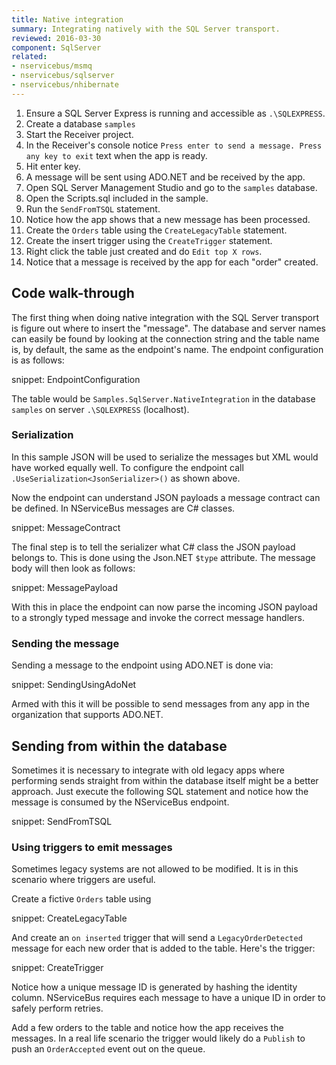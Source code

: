 ```yaml
---
title: Native integration
summary: Integrating natively with the SQL Server transport.
reviewed: 2016-03-30
component: SqlServer
related:
- nservicebus/msmq
- nservicebus/sqlserver
- nservicebus/nhibernate
---
```


 1. Ensure a SQL Server Express is running and accessible as `.\SQLEXPRESS`.
 1. Create a database `samples`
 1. Start the Receiver project.
 1. In the Receiver's console notice `Press enter to send a message. Press any key to exit` text when the app is ready.
 1. Hit enter key.
 1. A message will be sent using ADO.NET and be received by the app.
 1. Open SQL Server Management Studio and go to the `samples` database.
 1. Open the Scripts.sql included in the sample.
 1. Run the `SendFromTSQL` statement.
 1. Notice how the app shows that a new message has been processed.
 1. Create the `Orders` table using the `CreateLegacyTable` statement.
 1. Create the insert trigger using the `CreateTrigger` statement.
 1. Right click the table just created and do `Edit top X rows`.
 1. Notice that a message is received by the app for each "order" created.


## Code walk-through

The first thing when doing native integration with the SQL Server transport is figure out where to insert the "message". The database and server names can easily be found by looking at the connection string and the table name is, by default, the same as the endpoint's name. The endpoint configuration is as follows:

snippet: EndpointConfiguration

The table would be `Samples.SqlServer.NativeIntegration` in the database `samples` on server `.\SQLEXPRESS` (localhost).


### Serialization

In this sample JSON will be used to serialize the messages but XML would have worked equally well. To configure the endpoint call `.UseSerialization<JsonSerializer>()` as shown above.

Now the endpoint can understand JSON payloads a message contract can be defined. In NServiceBus messages are C# classes.

snippet: MessageContract

The final step is to tell the serializer what C# class the JSON payload belongs to. This is done using the Json.NET `$type` attribute. The message body will then look as follows:

snippet: MessagePayload

With this in place the endpoint can now parse the incoming JSON payload to a strongly typed message and invoke the correct message handlers.


### Sending the message

Sending a message to the endpoint using ADO.NET is done via:

snippet: SendingUsingAdoNet

Armed with this it will be possible to send messages from any app in the organization that supports ADO.NET.


## Sending from within the database

Sometimes it is necessary to integrate with old legacy apps where performing sends straight from within the database itself might be a better approach. Just execute the following SQL statement and notice how the message is consumed by the NServiceBus endpoint.

snippet: SendFromTSQL


### Using triggers to emit messages

Sometimes legacy systems are not allowed to be modified. It is in this scenario where triggers are useful.

Create a fictive `Orders` table using

snippet: CreateLegacyTable

And create an `on inserted` trigger that will send a `LegacyOrderDetected` message for each new order that is added to the table. Here's the trigger:

snippet: CreateTrigger

Notice how a unique message ID is generated by hashing the identity column. NServiceBus requires each message to have a unique ID in order to safely perform retries.

Add a few orders to the table and notice how the app receives the messages. In a real life scenario the trigger would likely do a `Publish` to push an `OrderAccepted` event out on the queue.
